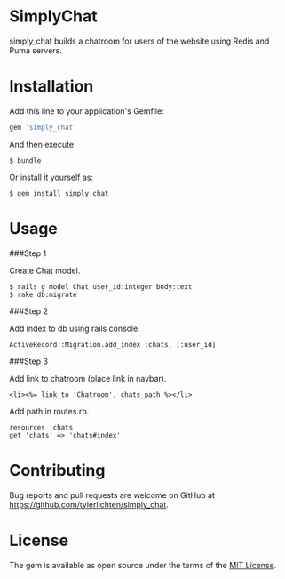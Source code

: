 # SimplyChat

simply_chat builds a chatroom for users of the website using Redis and Puma servers.

# Installation

Add this line to your application's Gemfile:

```ruby
gem 'simply_chat'
```

And then execute:

    $ bundle

Or install it yourself as:

    $ gem install simply_chat

# Usage

###Step 1

Create Chat model.

	$ rails g model Chat user_id:integer body:text    
	$ rake db:migrate

###Step 2

Add index to db using rails console.

	ActiveRecord::Migration.add_index :chats, [:user_id]

###Step 3

Add link to chatroom (place link in navbar).

	<li><%= link_to 'Chatroom', chats_path %></li>

Add path in routes.rb.

	resources :chats
	get 'chats' => 'chats#index'

# Contributing

Bug reports and pull requests are welcome on GitHub at https://github.com/tylerlichten/simply_chat.

# License

The gem is available as open source under the terms of the [MIT License](http://opensource.org/licenses/MIT).

